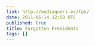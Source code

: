 ```yaml
---
link: http://mediaqueri.es/fps/
date: 2011-06-14 12:50 UTC
published: true
title: Forgotten Presidents
tags: []
---
```



